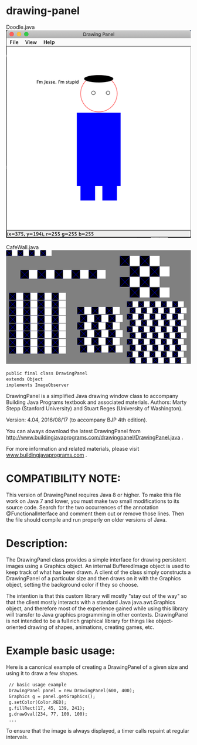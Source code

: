 # drawing-panel
Doodle.java
![Image of doodle](image/jesse.png)

CafeWall.java
![Image of cafe wall](image/cafe.png)

```
public final class DrawingPanel
extends Object
implements ImageObserver
```

DrawingPanel is a simplified Java drawing window class to accompany Building Java Programs textbook and associated materials.
Authors: Marty Stepp (Stanford University) and Stuart Reges (University of Washington).

Version: 4.04, 2016/08/17 (to accompany BJP 4th edition).

You can always download the latest DrawingPanel from http://www.buildingjavaprograms.com/drawingpanel/DrawingPanel.java .

For more information and related materials, please visit www.buildingjavaprograms.com .

# COMPATIBILITY NOTE: 
This version of DrawingPanel requires Java 8 or higher. To make this file work on Java 7 and lower, you must make two small modifications to its source code. Search for the two occurrences of the annotation @FunctionalInterface and comment them out or remove those lines. Then the file should compile and run properly on older versions of Java.

# Description:
The DrawingPanel class provides a simple interface for drawing persistent images using a Graphics object. An internal BufferedImage object is used to keep track of what has been drawn. A client of the class simply constructs a DrawingPanel of a particular size and then draws on it with the Graphics object, setting the background color if they so choose.

The intention is that this custom library will mostly "stay out of the way" so that the client mostly interacts with a standard Java java.awt.Graphics object, and therefore most of the experience gained while using this library will transfer to Java graphics programming in other contexts. DrawingPanel is not intended to be a full rich graphical library for things like object-oriented drawing of shapes, animations, creating games, etc.

# Example basic usage:
Here is a canonical example of creating a DrawingPanel of a given size and using it to draw a few shapes.

```
 // basic usage example
 DrawingPanel panel = new DrawingPanel(600, 400);
 Graphics g = panel.getGraphics();
 g.setColor(Color.RED);
 g.fillRect(17, 45, 139, 241);
 g.drawOval(234, 77, 100, 100);
 ...
 ```
 
To ensure that the image is always displayed, a timer calls repaint at regular intervals.